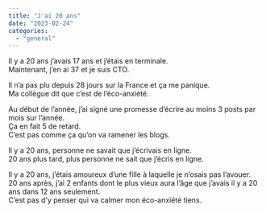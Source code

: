 ```yaml
---
title: "J'ai 20 ans"
date: "2023-02-24"
categories: 
  - "general"
---
```


Il y a 20 ans j’avais 17 ans et j’étais en terminale.  
Maintenant, j’en ai 37 et je suis CTO.

Il n’a pas plu depuis 28 jours sur la France et ça me panique.  
Ma collègue dit que c’est de l’éco-anxiété.

Au début de l’année, j’ai signé une promesse d’écrire au moins 3 posts par mois sur l’année.  
Ça en fait 5 de retard.  
C’est pas comme ça qu’on va ramener les blogs.

Il y a 20 ans, personne ne savait que j’écrivais en ligne.  
20 ans plus tard, plus personne ne sait que j’écris en ligne.

Il y a 20 ans, j’étais amoureux d’une fille à laquelle je n’osais pas l’avouer.  
20 ans après, j’ai 2 enfants dont le plus vieux aura l’âge que j’avais il y a 20 ans dans 12 ans seulement.  
C’est pas d’y penser qui va calmer mon éco-anxiété tiens.